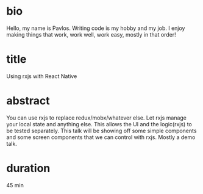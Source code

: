 # bio
Hello, my name is Pavlos. Writing code is my hobby and my job. I enjoy making things that work, work well, work easy, mostly in that order!

# title
Using rxjs with React Native

# abstract
You can use rxjs to replace redux/mobx/whatever else. Let rxjs manage your local state and anything else. This allows the UI and the logic(rxjs) to be tested separately. This talk will be showing off some simple components and some screen components that we can control with rxjs. Mostly a demo talk.

# duration
45 min

